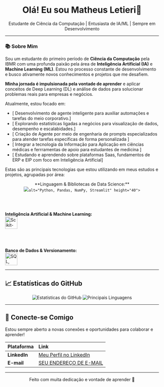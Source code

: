 <div align="center">
  <h1>Olá! Eu sou Matheus Letieri👋</h1>
  


  <p>Estudante de Ciência da Computação | Entusiasta de IA/ML | Sempre em Desenvolvimento</p>
</div>

---

### 📚 Sobre Mim

Sou um estudante do primeiro período de **Ciência da Computação** pela IBMR com uma profunda paixão pela área de **Inteligência Artificial (IA)** e **Machine Learning (ML)**. Estou no processo constante de desenvolvimento e busco ativamente novos conhecimentos e projetos que me desafiem.

**Minha jornada é impulsionada pela vontade de aprender** e aplicar conceitos de Deep Learning (DL) e análise de dados para solucionar problemas reais para empresas e negócios.

Atualmente, estou focado em:
- [ Desenvolvimento de agente inteligente para auxiliar automações e tarefas do meio corporativo.]
- [ Explorando estatísticas ligadas a negócios para visualização de dados, desempenho e escalabidades.]
- [ Criação de Agente por meio de engenharia de prompts especializados para atender tarefas especificas de forma personalizada ]
- [ Integrar a tecnologia da Informação para Aplicação em ciências médicas e ferrramentas de apoio para estudantes de medicina ]
- [ Estudando e aprendendo sobre plataformas Saas, fundamentos de ERP e EIP com foco em Inteligência Artificial]

Estas são as principais tecnologias que estou utilizando em meus estudos e projetos, agrupadas por área:

<p align="center">
  **Linguagem & Bibliotecas de Data Science:**
  <br>
  <img src="https://skillicons.dev/icons?i=python,pandas,numpy,streamlit" 
    
    alt="Python, Pandas, NumPy, Streamlit" height="40">
  
  <br><br>
  
  **Inteligência Artificial & Machine Learning:**
  <br>
  <img src="https://skillicons.dev/icons?i=scikitlearn,tensorflow,pytorch,jupyter" 
    alt="Scikit-learn (ML), TensorFlow (DL), PyTorch, Jupyter" height="40">
  
  <br><br>
  
  **Banco de Dados & Versionamento:**
  <br>
  <img src="https://skillicons.dev/icons?i=sql,git,github,docker" 
    alt="SQL, Git, GitHub, Docker" height="40">

  </p>

---

## 📈 Estatísticas do GitHub

<div align="center">
  <img src="https://github-readme-stats.vercel.app/api?username=SEU-USUARIO&show_icons=true&theme=radical&hide_border=true" alt="Estatísticas do GitHub" />
  <img src="https://github-readme-stats.vercel.app/api/top-langs/?username=SEU-USUARIO&layout=compact&theme=radical&hide_border=true&langs_count=6" alt="Principais Linguagens" />
</div>

---

## 📧 Conecte-se Comigo

Estou sempre aberto a novas conexões e oportunidades para colaborar e aprender!

| Plataforma | Link                                                   |
| :--- |:-------------------------------------------------------|
| **LinkedIn** | [Meu Perfil no LinkedIn](https://www.linkedin.com/in/matheus-letieri-448aa332a/)                             |
| **E-mail** | [SEU ENDEREÇO DE E-MAIL](matheusjoseletieri@gmail.com) |

---
<div align="center">
  <p>Feito com muita dedicação e vontade de aprender 🚀</p>
</div>
